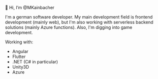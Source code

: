 👋 Hi, I’m @MKainbacher

I'm a german software developer.
My main development field is frontend development (mainly web), but I'm also working with serverless backend solutions (mainly Azure functions).
Also, I'm digging into game development.

Working with:
- Angular
- Flutter
- .NET (C# in particular)
- Unity3D
- Azure

<!---
MKainbacher/MKainbacher is a ✨ special ✨ repository because its `README.md` (this file) appears on your GitHub profile.
You can click the Preview link to take a look at your changes.
--->
